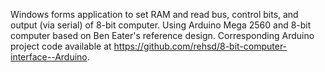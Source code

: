 Windows forms application to set RAM and read bus, control bits, and output (via serial) of 8-bit computer. Using Arduino Mega 2560 and 8-bit computer based on Ben Eater's reference design. Corresponding Arduino project code available at https://github.com/rehsd/8-bit-computer-interface--Arduino.
